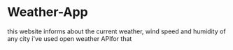 # Weather-App
this website informs about the current weather, wind speed and humidity of any city i've  used open weather APIfor that 
